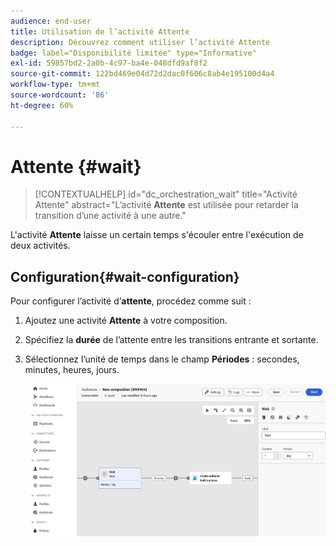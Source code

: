 ```yaml
---
audience: end-user
title: Utilisation de l’activité Attente
description: Découvrez comment utiliser l’activité Attente
badge: label="Disponibilité limitée" type="Informative"
exl-id: 59857bd2-2a0b-4c97-ba4e-048dfd9af8f2
source-git-commit: 122bd469e04d72d2dac0f606c8ab4e195100d4a4
workflow-type: tm+mt
source-wordcount: '86'
ht-degree: 60%

---
```


# Attente {#wait}

>[!CONTEXTUALHELP]
>id="dc_orchestration_wait"
>title="Activité Attente"
>abstract="L’activité **Attente** est utilisée pour retarder la transition d’une activité à une autre."

L&#39;activité **Attente** laisse un certain temps s&#39;écouler entre l&#39;exécution de deux activités.

## Configuration{#wait-configuration}

Pour configurer l’activité d’**attente**, procédez comme suit :

1. Ajoutez une activité **Attente** à votre composition.

1. Spécifiez la **durée** de l’attente entre les transitions entrante et sortante.

1. Sélectionnez l’unité de temps dans le champ **Périodes** : secondes, minutes, heures, jours.

   ![](../assets/wait.png)
